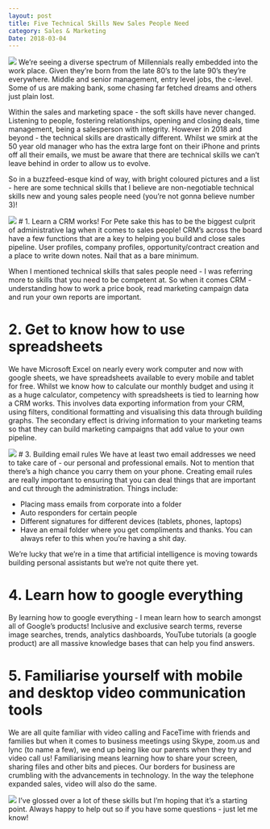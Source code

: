 ```yaml
---
layout: post
title: Five Technical Skills New Sales People Need
category: Sales & Marketing
Date: 2018-03-04
---
```


<img src="https://images.unsplash.com/photo-1516531558361-f6c4c956ad85?ixlib=rb-0.3.5&ixid=eyJhcHBfaWQiOjEyMDd9&s=2888780ded892c5ba5fe5ca292779541&auto=format&fit=crop&w=700&q=60">
We’re seeing a diverse spectrum of Millennials really embedded into the work place. Given they’re born from the late 80’s to the late 90’s they’re everywhere. Middle and senior management, entry level jobs, the c-level. Some of us are making bank, some chasing far fetched dreams and others just plain lost. 

Within the sales and marketing space - the soft skills have never changed. Listening to people, fostering relationships, opening and closing deals, time management, being a salesperson with integrity. However in 2018 and beyond - the technical skills are drastically different. Whilst we smirk at the 50 year old manager who has the extra large font on their iPhone and prints off all their emails, we must be aware that there are technical skills we can’t leave behind in order to allow us to evolve.

So in a buzzfeed-esque kind of way, with bright coloured pictures and a list - here are some technical skills that I believe are non-negotiable technical skills new and young sales people need (you’re not gonna believe number 3)!

<img src="https://images.unsplash.com/photo-1470294402047-fc1b5f39bd99?ixlib=rb-0.3.5&ixid=eyJhcHBfaWQiOjEyMDd9&s=a7a3242fab277ae7295bcc738c1bb847&auto=format&fit=crop&w=700&q=60">
# 1. Learn a CRM works!
For Pete sake this has to be the biggest culprit of administrative lag when it comes to sales people! CRM’s across the board have a few functions that are a key to helping you build and close sales pipeline. User profiles, company profiles, opportunity/contract creation and a place to write down notes. Nail that as a bare minimum.

When I mentioned technical skills that sales people need - I was referring more to skills that you need to be competent at. So when it comes CRM - understanding how to work a price book, read marketing campaign data and run your own reports are important.

# 2. Get to know how to use spreadsheets
We have Microsoft Excel on nearly every work computer and now with google sheets, we have spreadsheets available to every mobile and tablet for free. Whilst we know how to calculate our monthly budget and using it as a huge calculator, competency with spreadsheets is tied to learning how a CRM works. This involves data exporting information from your CRM, using filters, conditional formatting and visualising this data through building graphs. The secondary effect is driving information to your marketing teams so that they can build marketing campaigns that add value to your own pipeline.

<img src="https://images.unsplash.com/photo-1488239585740-f5be6038763f?ixlib=rb-0.3.5&ixid=eyJhcHBfaWQiOjEyMDd9&s=56e0f5c963f46b3933802b0eef173419&auto=format&fit=crop&w=700&q=60">
# 3. Building email rules
We have at least two email addresses we need to take care of - our personal and professional emails. Not to mention that there’s a high chance you carry them on your phone. Creating email rules are really important to ensuring that you can deal things that are important and cut through the administration. Things include:

* Placing mass emails from corporate into a folder
* Auto responders for certain people
* Different signatures for different devices (tablets, phones, laptops)
* Have an email folder where you get compliments and thanks. You can always refer to this when you’re having a shit day.

We’re lucky that we’re in a time that artificial intelligence is moving towards building personal assistants but we’re not quite there yet.

# 4. Learn how to google everything
By learning how to google everything - I mean learn how to search amongst all of Google’s products! Inclusive and exclusive search terms, reverse image searches, trends, analytics dashboards, YouTube tutorials (a google product) are all massive knowledge bases that can help you find answers.

# 5. Familiarise yourself with mobile and desktop video communication tools
We are all quite familiar with video calling and FaceTime with friends and families but when it comes to business meetings using Skype, zoom.us and lync (to name a few), we end up being like our parents when they try and video call us! Familiarising means learning how to share your screen, sharing files and other bits and pieces. Our borders for business are crumbling with the advancements in technology. In the way the telephone expanded sales, video will also do the same.

<img src="https://images.unsplash.com/photo-1479215932585-5eafc5b0c83a?ixlib=rb-0.3.5&ixid=eyJhcHBfaWQiOjEyMDd9&s=9641125169caa34a3279ca677391947e&auto=format&fit=crop&w=700&q=60">
I’ve glossed over a lot of these skills but I’m hoping that it’s a starting point. Always happy to help out so if you have some questions - just let me know!
